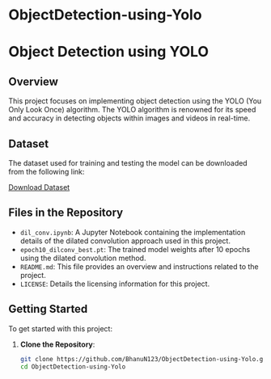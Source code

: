 # ObjectDetection-using-Yolo
# Object Detection using YOLO

## Overview

This project focuses on implementing object detection using the YOLO (You Only Look Once) algorithm. The YOLO algorithm is renowned for its speed and accuracy in detecting objects within images and videos in real-time.

## Dataset

The dataset used for training and testing the model can be downloaded from the following link:

[Download Dataset](https://drive.google.com/file/d/10H5KDD7bWQBvgvxIMgoCySlwDokkT8fz/view?usp=sharing)

## Files in the Repository

- `dil_conv.ipynb`: A Jupyter Notebook containing the implementation details of the dilated convolution approach used in this project.
- `epoch10_dilconv_best.pt`: The trained model weights after 10 epochs using the dilated convolution method.
- `README.md`: This file provides an overview and instructions related to the project.
- `LICENSE`: Details the licensing information for this project.

## Getting Started

To get started with this project:

1. **Clone the Repository**:
   ```bash
   git clone https://github.com/BhanuN123/ObjectDetection-using-Yolo.git
   cd ObjectDetection-using-Yolo
